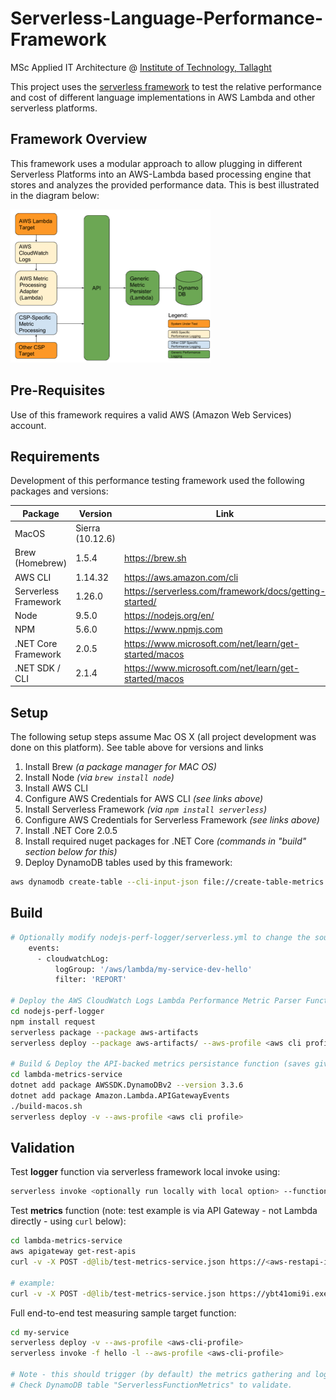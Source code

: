 # Serverless-Language-Performance-Framework
MSc Applied IT Architecture @ [Institute of Technology, Tallaght](http://www.ittdublin.ie)

This project uses the [serverless framework](http://www.serverless.com) to test the relative performance and cost of different language implementations in AWS Lambda and other serverless platforms.

## Framework Overview
This framework uses a modular approach to allow plugging in different Serverless Platforms into an AWS-Lambda based processing engine that stores and analyzes the provided performance data. This is best illustrated in the diagram below:

<img alt="Serverless Language Performance Framework Diagram" src="https://github.com/Learnspree/Serverless-Language-Performance-Framework/blob/develop/Framework%20Overview.png" width="320" height="245">

## Pre-Requisites
Use of this framework requires a valid AWS (Amazon Web Services) account. 

## Requirements
Development of this performance testing framework used the following packages and versions:

| Package                | Version            | Link                                       |
|------------------------|--------------------|--------------------------------------------|
| MacOS                  | Sierra (10.12.6)   |                                            |
| Brew (Homebrew)        | 1.5.4              | https://brew.sh                            |
| AWS CLI                | 1.14.32            | https://aws.amazon.com/cli                 |
| Serverless Framework   | 1.26.0             | https://serverless.com/framework/docs/getting-started/|
| Node                   | 9.5.0              | https://nodejs.org/en/                     |
| NPM                    | 5.6.0              | https://www.npmjs.com                      |
| .NET Core Framework    | 2.0.5              | https://www.microsoft.com/net/learn/get-started/macos|
| .NET SDK / CLI         | 2.1.4              | https://www.microsoft.com/net/learn/get-started/macos|


## Setup
The following setup steps assume Mac OS X (all project development was done on this platform).
See table above for versions and links

1. Install Brew *(a package manager for MAC OS)*
2. Install Node *(via `brew install node`)*
3. Install AWS CLI 
4. Configure AWS Credentials for AWS CLI *(see links above)*
5. Install Serverless Framework *(via `npm install serverless`)*
6. Configure AWS Credentials for Serverless Framework *(see links above)*
7. Install .NET Core 2.0.5
8. Install required nuget packages for .NET Core *(commands in "build" section below for this)*
7. Deploy DynamoDB tables used by this framework:

```bash
aws dynamodb create-table --cli-input-json file://create-table-metrics.json --region <region> --profile <aws cli profile>
```

## Build
```bash
# Optionally modify nodejs-perf-logger/serverless.yml to change the source cloud-watch-log as a trigger to measure performance of your target function. Default example below:
    events:
      - cloudwatchLog:
          logGroup: '/aws/lambda/my-service-dev-hello'
          filter: 'REPORT'

# Deploy the AWS CloudWatch Logs Lambda Performance Metric Parser Function
cd nodejs-perf-logger
npm install request
serverless package --package aws-artifacts
serverless deploy --package aws-artifacts/ --aws-profile <aws cli profile>

# Build & Deploy the API-backed metrics persistance function (saves given metrics in DynamoDB table created earlier)
cd lambda-metrics-service
dotnet add package AWSSDK.DynamoDBv2 --version 3.3.6
dotnet add package Amazon.Lambda.APIGatewayEvents
./build-macos.sh
serverless deploy -v --aws-profile <aws cli profile>
```


## Validation
Test **logger** function via serverless framework local invoke using:
```bash
serverless invoke <optionally run locally with local option> --function logger -p lib/test-logger-input-raw.json
```

Test **metrics** function (note: test example is via API Gateway - not Lambda directly - using `curl` below): 
```bash
cd lambda-metrics-service
aws apigateway get-rest-apis
curl -v -X POST -d@lib/test-metrics-service.json https://<aws-restapi-id>.execute-api.us-east-1.amazonaws.com/dev/metrics --header "Content-Type: application/json"

# example:
curl -v -X POST -d@lib/test-metrics-service.json https://ybt41omi9i.execute-api.us-east-1.amazonaws.com/dev/metrics --header "Content-Type: application/json"
```

Full end-to-end test measuring sample target function:
```bash
cd my-service
serverless deploy -v --aws-profile <aws-cli-profile>
serverless invoke -f hello -l --aws-profile <aws-cli-profile>

# Note - this should trigger (by default) the metrics gathering and logging lambda functions/API calls. 
# Check DynamoDB table "ServerlessFunctionMetrics" to validate.
```

